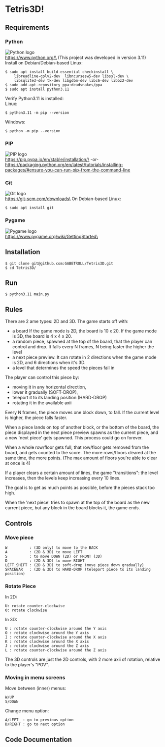 # Tetris3D!
## Requirements
### Python
<img src="https://www.python.org/static/img/python-logo.png" alt="Python logo"/>\
https://www.python.org/\
(This project was developed in version 3.11)\
Install on Debian/Debian-based Linux:
```
$ sudo apt install build-essential checkinstall \
    libreadline-gplv2-dev  libncursesw5-dev libssl-dev \
    libsqlite3-dev tk-dev libgdbm-dev libc6-dev libbz2-dev
$ sudo add-apt-repository ppa:deadsnakes/ppa
$ sudo apt install python3.11
```
Verify Python3.11 is installed:\
Linux:
```
$ python3.11 -m pip --version
```
Windows:
```
$ python -m pip --version
```
### PIP
<img src="https://pypi.org/static/images/logo-small.2a411bc6.svg" alt="PIP logo"/>\
https://pip.pypa.io/en/stable/installation/\
-or-\
https://packaging.python.org/en/latest/tutorials/installing-packages/#ensure-you-can-run-pip-from-the-command-line
### Git
<img src="https://git-scm.com/images/logo@2x.png" alt="Git logo"/>\
https://git-scm.com/downloads\
On Debian-based Linux:
```
$ sudo apt install git
```
### Pygame
<img src="https://www.pygame.org/images/logo_lofi.png" alt="Pygame logo"/>\
https://www.pygame.org/wiki/GettingStarted\

## Installation
```
$ git clone git@github.com:GABETROLL/Tetris3D.git
$ cd Tetris3D/
```
## Run
```
$ python3.11 main.py
```
## Rules
There are 2 ame types: 2D and 3D.
The game starts off with:
- a board
    If the game mode is 2D, the board is 10 x 20.
    If the game mode is 3D, the board is 4 x 4 x 20.
- a random piece, spawned at the top of the board, that the player can control and drop. It falls every N frames, N being faster the higher the level
- a next piece preview.
    It can rotate in 2 directions when the game mode is 2D, and 6 directions when it's 3D.
- a level that determines the speed the pieces fall in

The player can control this piece by:
- moving it in any horizontal direction,
- lower it gradually (SOFT-DROP),
- teleport it to its landing position (HARD-DROP)
- rotating it in the available axii

Every N frames, the piece moves one block down, to fall. If the current level is higher, the piece falls faster.

When a piece lands on top of another block, or the bottom of the board, the piece displayed in the next piece preview spawns as the current piece, and a new 'next piece' gets spawned. This process could go on forever.

When a whole row/floor gets full, that row/floor gets removed from the board, and gets counted to the score. The more rows/floors cleared at the same time, the more points. (The max amount of floors you're able to clear at once is 4)

If a player clears a certain amount of lines, the game "transitions": the level increases, then the levels keep increasing every 10 lines.

The goal is to get as much points as possible, before the pieces stack too high.

When the 'next piece' tries to spawn at the top of the board as the new current piece, but any block in the board blocks it, the game ends.

## Controls
### Move piece
```
W          : (3D only) to move to the BACK
A          : (2D & 3D) to move LEFT
S          : to move DOWN (2D) or FRONT (3D)
D          : (2D & 3D) to move RIGHT
LEFT_SHIFT : (2D & 3D) to soft-drop (move piece down gradually)
SPACEBAR   : (2D & 3D) to HARD-DROP (teleport piece to its landing position)
```
### Rotate Piece
In 2D:
```
U: rotate counter-clockwise
O: rotate clockwise
```
In 3D:
```
U : rotate counter-clockwise around the Y axis
O : rotate clockwise around the Y axis
I : rotate counter-clockwise around the X axis
K : rotate clockwise around the X axis
J : rotate clockwise around the Z axis
L : rotate counter-clockwise around the Z axis
```
The 3D controls are just the 2D controls, with 2 more axii of rotation, relative to the player's "POV".
### Moving in menu screens
Move between (inner) menus:
```
W/UP
S/DOWN
```
Change menu option:
```
A/LEFT  : go to previous option
D/RIGHT : go to next option
```
## Code Documentation
